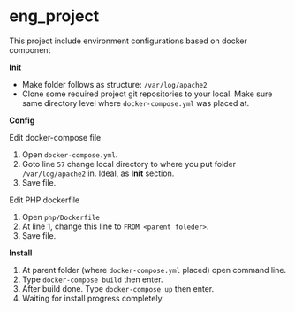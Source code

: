 # eng_project
This project include environment configurations based on docker component

**Init**
- Make folder follows as structure: `/var/log/apache2`
- Clone some required project git repositories to your local. Make sure same directory level where `docker-compose.yml` was placed at.

**Config**

Edit docker-compose file
1.  Open `docker-compose.yml`.
2. Goto line `57` change local directory to where you put folder `/var/log/apache2` in. Ideal, as **Init** section.
3. Save file.

Edit PHP dockerfile
1. Open `php/Dockerfile`
2. At line 1, change this line to `FROM <parent foleder>`.
3. Save file.

**Install**
1. At parent folder (where `docker-compose.yml` placed) open command line.
2. Type `docker-compose build` then enter.
3. After build done. Type `docker-compose up` then enter.
4. Waiting for install progress completely.